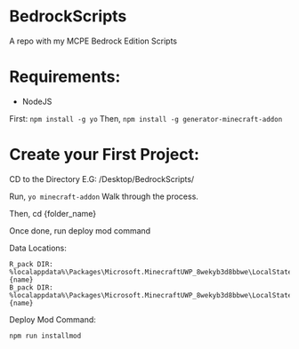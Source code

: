 # BedrockScripts
A repo with my MCPE Bedrock Edition Scripts

# Requirements:
- NodeJS

First:
`npm install -g yo`
Then,
`npm install -g generator-minecraft-addon`

# Create your First Project:
CD to the Directory
E.G: /Desktop/BedrockScripts/

Run,
`yo minecraft-addon`
Walk through the process.

Then,
cd {folder_name}

Once done,
run deploy mod command


Data Locations:
```
R_pack DIR: %localappdata%\Packages\Microsoft.MinecraftUWP_8wekyb3d8bbwe\LocalState\games\com.mojang\development_resource_packs\{name}
B_pack DIR: %localappdata%\Packages\Microsoft.MinecraftUWP_8wekyb3d8bbwe\LocalState\games\com.mojang\development_behavior_packs\{name}
```

Deploy Mod Command:
```
npm run installmod
```